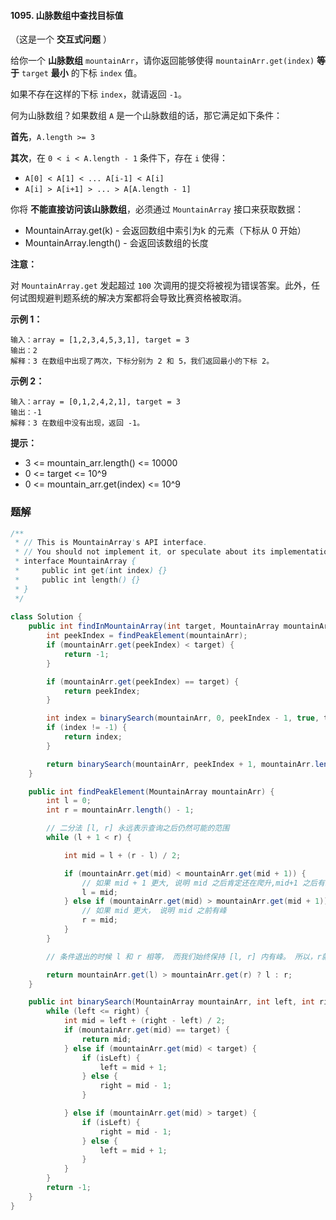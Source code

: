 #### 1095. 山脉数组中查找目标值

（这是一个 **交互式问题** ）

给你一个 **山脉数组** `mountainArr`，请你返回能够使得 `mountainArr.get(index)` **等于** `target` **最小** 的下标 `index` 值。

如果不存在这样的下标 `index`，就请返回 `-1`。

何为山脉数组？如果数组 `A` 是一个山脉数组的话，那它满足如下条件：

**首先**，`A.length >= 3`

**其次**，在 `0 < i < A.length - 1` 条件下，存在 `i` 使得：

- `A[0] < A[1] < ... A[i-1] < A[i]`
- `A[i] > A[i+1] > ... > A[A.length - 1]`

你将 **不能直接访问该山脉数组**，必须通过 `MountainArray` 接口来获取数据：

* MountainArray.get(k) - 会返回数组中索引为k 的元素（下标从 0 开始）
* MountainArray.length() - 会返回该数组的长度

**注意：**

对 `MountainArray.get` 发起超过 `100` 次调用的提交将被视为错误答案。此外，任何试图规避判题系统的解决方案都将会导致比赛资格被取消。

**示例 1：**

```shell
输入：array = [1,2,3,4,5,3,1], target = 3
输出：2
解释：3 在数组中出现了两次，下标分别为 2 和 5，我们返回最小的下标 2。
```

**示例 2：**

```shell
输入：array = [0,1,2,4,2,1], target = 3
输出：-1
解释：3 在数组中没有出现，返回 -1。
```

**提示：**

* 3 <= mountain_arr.length() <= 10000
* 0 <= target <= 10^9
* 0 <= mountain_arr.get(index) <= 10^9

### 题解

```java
/**
 * // This is MountainArray's API interface.
 * // You should not implement it, or speculate about its implementation
 * interface MountainArray {
 *     public int get(int index) {}
 *     public int length() {}
 * }
 */
 
class Solution {
    public int findInMountainArray(int target, MountainArray mountainArr) {
        int peekIndex = findPeakElement(mountainArr);
        if (mountainArr.get(peekIndex) < target) {
            return -1;
        }

        if (mountainArr.get(peekIndex) == target) {
            return peekIndex;
        }

        int index = binarySearch(mountainArr, 0, peekIndex - 1, true, target);
        if (index != -1) {
            return index;
        }

        return binarySearch(mountainArr, peekIndex + 1, mountainArr.length() - 1, false, target);
    }

    public int findPeakElement(MountainArray mountainArr) {
        int l = 0;
        int r = mountainArr.length() - 1;

        // 二分法 [l, r] 永远表示查询之后仍然可能的范围
        while (l + 1 < r) {

            int mid = l + (r - l) / 2;

            if (mountainArr.get(mid) < mountainArr.get(mid + 1)) {
                // 如果 mid + 1 更大, 说明 mid 之后肯定还在爬升,mid+1 之后有峰
                l = mid;
            } else if (mountainArr.get(mid) > mountainArr.get(mid + 1)) {
                // 如果 mid 更大， 说明 mid 之前有峰
                r = mid;
            }
        }

        // 条件退出的时候 l 和 r 相等， 而我们始终保持 [l, r] 内有峰。 所以，r就是峰所在的位置。

        return mountainArr.get(l) > mountainArr.get(r) ? l : r;
    }

    public int binarySearch(MountainArray mountainArr, int left, int right, boolean isLeft, int target) {
        while (left <= right) {
            int mid = left + (right - left) / 2;
            if (mountainArr.get(mid) == target) {
                return mid;
            } else if (mountainArr.get(mid) < target) {
                if (isLeft) {
                    left = mid + 1;
                } else {
                    right = mid - 1;
                }

            } else if (mountainArr.get(mid) > target) {
                if (isLeft) {
                    right = mid - 1;
                } else {
                    left = mid + 1;
                }
            }
        }
        return -1;
    }
}
```


